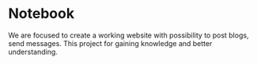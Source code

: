# Notebook

We are focused to create a working website with possibility to post blogs, send messages.
This project for gaining knowledge and better understanding.
